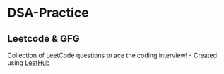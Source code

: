 # DSA-Practice 
## Leetcode & GFG
Collection of LeetCode questions to ace the coding interview! - Created using [LeetHub](https://github.com/QasimWani/LeetHub)
